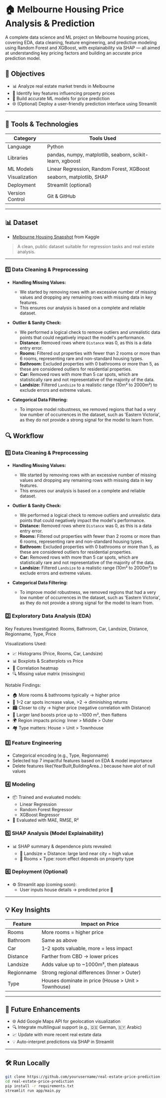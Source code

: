 # 🏠 Melbourne Housing Price Analysis & Prediction

A complete data science and ML project on Melbourne housing prices, covering EDA, data cleaning, feature engineering, and predictive modeling using Random Forest and XGBoost, with explainability via SHAP — all aimed at understanding key pricing factors and building an accurate price prediction model.

## 📌 Objectives

- 📊 Analyze real estate market trends in Melbourne  
- 🧠 Identify key features influencing property prices  
- 🤖 Build accurate ML models for price prediction  
- 🌐 (Optional) Deploy a user-friendly prediction interface using Streamlit

---

## 🧰 Tools & Technologies

| Category            | Tools Used                                               |
|---------------------|----------------------------------------------------------|
| Language        | Python                                                   |
| Libraries       | pandas, numpy, matplotlib, seaborn, scikit-learn, xgboost |
| ML Models       | Linear Regression, Random Forest, XGBoost                |
| Visualization   | seaborn, matplotlib, SHAP                                |
| Deployment      | Streamlit (optional)                                     |
| Version Control | Git & GitHub                                             |

---

## 📊 Dataset

- [Melbourne Housing Snapshot](https://www.kaggle.com/datasets/dansbecker/melbourne-housing-snapshot) from Kaggle  
> A clean, public dataset suitable for regression tasks and real estate analysis.

---

### **1️⃣ Data Cleaning & Preprocessing**

* **Handling Missing Values:**
  * We started by removing rows with an excessive number of missing values and dropping any remaining rows with missing data in key features.
  * This ensures our analysis is based on a complete and reliable dataset.

* **Outlier & Sanity Check:**
  * We performed a logical check to remove outliers and unrealistic data points that could negatively impact the model's performance.
  * **Distance:** Removed rows where `Distance` was 0, as this is a data entry error.
  * **Rooms:** Filtered out properties with fewer than 2 rooms or more than 6 rooms, representing rare and non-standard housing types.
  * **Bathroom:** Excluded properties with 0 bathrooms or more than 5, as these are considered outliers for residential properties.
  * **Car:** Removed rows with more than 5 car spots, which are statistically rare and not representative of the majority of the data.
  * **Landsize:** Filtered `Landsize` to a realistic range (10m² to 2000m²) to exclude errors and extreme values.

* **Categorical Data Filtering:**
  * To improve model robustness, we removed regions that had a very low number of occurrences in the dataset, such as 'Eastern Victoria', as they do not provide a strong signal for the model to learn from.

## 🔍 Workflow

### **1️⃣ Data Cleaning & Preprocessing**

* **Handling Missing Values:**
  * We started by removing rows with an excessive number of missing values and dropping any remaining rows with missing data in key features.
  * This ensures our analysis is based on a complete and reliable dataset.

* **Outlier & Sanity Check:**
  * We performed a logical check to remove outliers and unrealistic data points that could negatively impact the model's performance.
  * **Distance:** Removed rows where `Distance` was 0, as this is a data entry error.
  * **Rooms:** Filtered out properties with fewer than 2 rooms or more than 6 rooms, representing rare and non-standard housing types.
  * **Bathroom:** Excluded properties with 0 bathrooms or more than 5, as these are considered outliers for residential properties.
  * **Car:** Removed rows with more than 5 car spots, which are statistically rare and not representative of the majority of the data.
  * **Landsize:** Filtered `Landsize` to a realistic range (10m² to 2000m²) to exclude errors and extreme values.

* **Categorical Data Filtering:**
  * To improve model robustness, we removed regions that had a very low number of occurrences in the dataset, such as 'Eastern Victoria', as they do not provide a strong signal for the model to learn from.

### 2️⃣ Exploratory Data Analysis (EDA)

Key Features Investigated:
Rooms, Bathroom, Car, Landsize, Distance, Regionname, Type, Price

Visualizations Used:
- 📈 Histograms (Price, Rooms, Car, Landsize)
- 📊 Boxplots & Scatterplots vs Price
- 🧪 Correlation heatmap
- 🔍 Missing value matrix (missingno)

Notable Findings:
- 🏠 More rooms & bathrooms typically → higher price  
- 🚗 1–2 car spots increase value, >2 → diminishing returns  
- 🏙 Closer to city → higher price (negative correlation with Distance)  
- 📐 Larger land boosts price up to ~1000 m², then flattens  
- 🌍 Region impacts pricing: Inner > Middle > Outer  
- 🏘 Type matters: House > Unit > Townhouse

### 3️⃣ Feature Engineering
-  Categorical encoding (e.g., Type, Regionname)
-  Selected top 7 impactful features based on EDA & model importance
-  Delete features like(YearBuilt,BuildingArea..) because have alot of null values

### 4️⃣ Modeling
- 📦 Trained and evaluated models:
  - Linear Regression
  - Random Forest Regressor
  - XGBoost Regressor
- 📏 Evaluated with MAE, RMSE, R²

### 5️⃣ SHAP Analysis (Model Explainability)
- 📊 SHAP summary & dependence plots revealed:
  - 🔗 Landsize × Distance: large land near city = high value
  - 🔗 Rooms × Type: room effect depends on property type

### 6️⃣ Deployment (Optional)
- ⚙️ Streamlit app (coming soon):
  - User inputs house details → predicted price 💸

---

## 💡 Key Insights

| Feature       | Impact on Price                                      |
|---------------|------------------------------------------------------|
| Rooms       | More rooms = higher price                            |
| Bathroom    | Same as above                                        |
| Car         | 1–2 spots valuable, more = less impact               |
| Distance    | Farther from CBD → lower prices                      |
| Landsize    | Adds value up to ~1000m², then plateaus              |
| Regionname  | Strong regional differences (Inner > Outer)          |
| Type        | Houses dominate in price (House > Unit > Townhouse) |

---

## 🚀 Future Enhancements

- 🌐 Add Google Maps API for geolocation visualization  
- 🔍 Integrate multilingual support (e.g., 🇩🇪 German, 🇸🇾 Arabic)  
- 📈 Update with more recent real estate data  
- 💡 Auto-interpret predictions via SHAP in Streamlit

---

## 🛠 Run Locally

```bash
git clone https://github.com/yourusername/real-estate-price-prediction.git
cd real-estate-price-prediction
pip install -r requirements.txt
streamlit run app/main.py
